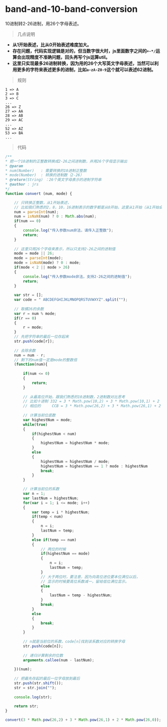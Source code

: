 # band-and-10-band-conversion
10进制转2-26进制，用26个字母表述。

> 几点说明

- **从1开始表述，比从0开始表述难度加大。**<br>
- **存在问题，代码实现逻辑是对的，但当数字很大时，js里面数字之间的`+-*/`运算会出现精度不准确问题，回头再写个js运算util。**<br>
- **这里只实现最多26进制转换，因为用的26个大写英文字母表述，当然可以利用更多的字符来表述更多的进制，比如`a-zA-Z0-9`这个就可以表述62进制。**<br>

> 规则

    1 => A
    2 => B
    3 => C
    ...
    26 => Z
    27 => AA
    28 => AB
    29 => AC
    ...
    52 => AZ
    53 => BA
    ...

> 代码

```javascript
/**
* 把一个10进制的正整数转换成2-26之间进制数，并用26个字母显示输出
* @param 
* num(Number) 	: 需要转换的10进制正整数
* mode(Number) 	: 转换的进制数（2-26）
* @return(String) ：26个英文字母表示的进制字符串
* @author : jrs
*/
function convert (num, mode) {

	// 只转换正整数，从1开始表述，
	// 比如我们熟悉的2，8，10，16进制表示的数字都是从0开始，这里从1开始（从1开始会增加难度）
	num = parseInt(num);
	num = isNaN(num) ? 0 : Math.abs(num);
	if(num == 0)
	{
		console.log("传入参数num非法，请传入正整数");
		return;
	}
	
	// 这里只用26个字母来表示，所以只支持2-26之间的进制值
	mode = mode || 26;
	mode = parseInt(mode);
	mode = isNaN(mode) ? 0 : mode;
	if(mode < 2 || mode > 26)
	{
		console.log("传入参数mode非法，支持2-26之间的进制值");
		return;
	}
	
	var str = [];
	var code = " ABCDEFGHIJKLMNOPQRSTUVWXYZ".split("");
	
	// 取模26的余数
	var r = num % mode;
	if(r == 0)
	{
		r = mode;
	}
	// 先把字符串的最后一位存起来
	str.push(code[r]);
	
	// 去除余数	
	num = num - r;
	// 剩下的num值一定是mode的整数倍
	(function(num){
	
		if(num <= 0)
		{
			return;
		}
		
		// 从最高位开始，跟我们熟悉的10进制数，2进制数对比思考
		// 比如十进制 332 = 3 * Math.pow(10,2) + 3 * Math.pow(10,1) + 2 * Math.pow(10,0)
		// 相应的     CCB = 3 * Math.pow(26,2) + 3 * Math.pow(26,1) + 2 * Math.pow(26,0)
		
		// 计算当前位底数 
		var highestNum = mode;
		while(true)
		{
			if(highestNum < num)
			{
				highestNum = highestNum * mode;
			}
			else
			{
				highestNum = highestNum / mode;
				highestNum = highestNum == 1 ? mode : highestNum
				break;
			}
		}

		// 计算当前位的系数
		var n = 1;
        var lastNum = highestNum;
		for(var i = 1; i <= mode; i++)
		{
			var temp = i * highestNum;
			if(temp < num)
			{
				n = i;
				lastNum = temp;
			}
			else if(temp == num)
			{
				// 两位的时候
				if(highestNum == mode)
				{
					n = i;
					lastNum = temp;
				}
				// 大于两位时，要注意，因为向高位进位要本位满位以后，
				// 显示的时候要高位系数减一，留给低位满位显示。
				else
				{
					lastNum = temp - highestNum;
				}
				break;
			}
			else
			{
				break;
			}
		}
		
		// n就是当前位的系数，code[n]找到该系数对应的转换字母
		str.push(code[n]);
		
		// 递归计算剩余的位数
		arguments.callee(num - lastNum);
		
	})(num);
	
	// 把最先存起的最后一位字母放到最后
	str.push(str.shift());
	str = str.join("");
	
	console.log(str);
	
	return str;
}

convert(3 * Math.pow(26,2) + 3 * Math.pow(26,1) + 2 * Math.pow(26,0));
```
